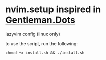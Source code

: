 # nvim.setup inspired in [Gentleman.Dots](https://github.com/Gentleman-Programming/Gentleman.Dots)

lazyvim config (linux only)

to use the script, run the following:

`chmod +x install.sh
&& ./install.sh`
